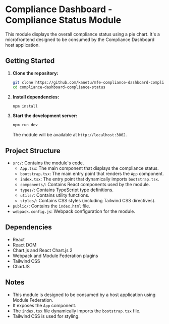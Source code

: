 # Compliance Dashboard - Compliance Status Module

This module displays the overall compliance status using a pie chart. It's a microfrontend designed to be consumed by the Compliance Dashboard host application.

## Getting Started

1.  **Clone the repository:**

    ```bash
    git clone https://github.com/kanetu/mfe-compliance-dashboard-compliance-status.git
    cd compliance-dashboard-compliance-status
    ```

2.  **Install dependencies:**

    ```bash
    npm install
    ```

3.  **Start the development server:**

    ```bash
    npm run dev
    ```

    The module will be available at `http://localhost:3002`.

## Project Structure

- `src/`: Contains the module's code.
  - `App.tsx`: The main component that displays the compliance status.
  - `bootstrap.tsx`: The main entry point that renders the `App` component.
  - `index.tsx`: The entry point that dynamically imports `bootstrap.tsx`.
  - `components/`: Contains React components used by the module.
  - `types/`: Contains TypeScript type definitions.
  - `utils/`: Contains utility functions.
  - `styles/`: Contains CSS styles (including Tailwind CSS directives).
- `public/`: Contains the `index.html` file.
- `webpack.config.js`: Webpack configuration for the module.

## Dependencies

- React
- React DOM
- Chart.js and React Chart.js 2
- Webpack and Module Federation plugins
- Tailwind CSS
- ChartJS

## Notes

- This module is designed to be consumed by a host application using Module Federation.
- It exposes the `App` component.
- The `index.tsx` file dynamically imports the `bootstrap.tsx` file.
- Tailwind CSS is used for styling.
